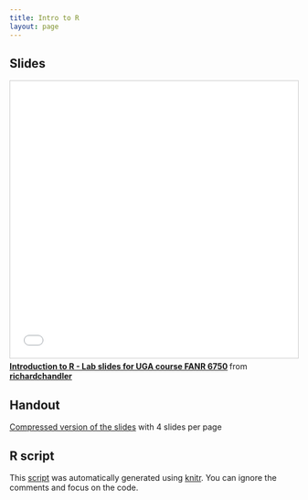 ```yaml
---
title: Intro to R
layout: page
---
```



## Slides

<iframe src="//www.slideshare.net/slideshow/embed_code/key/uZpmSjykiuDhng" width="595" height="485" frameborder="0" marginwidth="0" marginheight="0" scrolling="no" style="border:1px solid #CCC; border-width:1px; margin-bottom:5px; max-width: 100%;" allowfullscreen> </iframe> <div style="margin-bottom:5px"> <strong> <a href="//www.slideshare.net/richardchandler/introduction-to-r-lab-slides-for-uga-course-fanr-6750" title="Introduction to R - Lab slides for UGA course FANR 6750" target="_blank">Introduction to R - Lab slides for UGA course FANR 6750</a> </strong> from <strong><a href="https://www.slideshare.net/richardchandler" target="_blank">richardchandler</a></strong> </div>


## Handout

[Compressed version of the slides](lab-intro-to-R-handout.pdf) with 4 slides per page


## R script

This [script](lab-intro-to-R.R) was automatically generated using [knitr](https://yihui.name/knitr/). You can ignore the comments and focus on the code.







